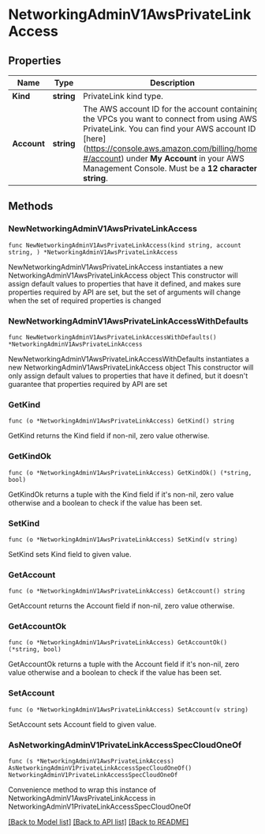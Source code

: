 # NetworkingAdminV1AwsPrivateLinkAccess

## Properties

Name | Type | Description | Notes
------------ | ------------- | ------------- | -------------
**Kind** | **string** | PrivateLink kind type. | 
**Account** | **string** | The AWS account ID for the account containing the VPCs you want to connect from using AWS PrivateLink. You can find your AWS account ID [here] (https://console.aws.amazon.com/billing/home?#/account) under **My Account** in your AWS Management Console. Must be a **12 character string**.  | 

## Methods

### NewNetworkingAdminV1AwsPrivateLinkAccess

`func NewNetworkingAdminV1AwsPrivateLinkAccess(kind string, account string, ) *NetworkingAdminV1AwsPrivateLinkAccess`

NewNetworkingAdminV1AwsPrivateLinkAccess instantiates a new NetworkingAdminV1AwsPrivateLinkAccess object
This constructor will assign default values to properties that have it defined,
and makes sure properties required by API are set, but the set of arguments
will change when the set of required properties is changed

### NewNetworkingAdminV1AwsPrivateLinkAccessWithDefaults

`func NewNetworkingAdminV1AwsPrivateLinkAccessWithDefaults() *NetworkingAdminV1AwsPrivateLinkAccess`

NewNetworkingAdminV1AwsPrivateLinkAccessWithDefaults instantiates a new NetworkingAdminV1AwsPrivateLinkAccess object
This constructor will only assign default values to properties that have it defined,
but it doesn't guarantee that properties required by API are set

### GetKind

`func (o *NetworkingAdminV1AwsPrivateLinkAccess) GetKind() string`

GetKind returns the Kind field if non-nil, zero value otherwise.

### GetKindOk

`func (o *NetworkingAdminV1AwsPrivateLinkAccess) GetKindOk() (*string, bool)`

GetKindOk returns a tuple with the Kind field if it's non-nil, zero value otherwise
and a boolean to check if the value has been set.

### SetKind

`func (o *NetworkingAdminV1AwsPrivateLinkAccess) SetKind(v string)`

SetKind sets Kind field to given value.


### GetAccount

`func (o *NetworkingAdminV1AwsPrivateLinkAccess) GetAccount() string`

GetAccount returns the Account field if non-nil, zero value otherwise.

### GetAccountOk

`func (o *NetworkingAdminV1AwsPrivateLinkAccess) GetAccountOk() (*string, bool)`

GetAccountOk returns a tuple with the Account field if it's non-nil, zero value otherwise
and a boolean to check if the value has been set.

### SetAccount

`func (o *NetworkingAdminV1AwsPrivateLinkAccess) SetAccount(v string)`

SetAccount sets Account field to given value.



### AsNetworkingAdminV1PrivateLinkAccessSpecCloudOneOf

`func (s *NetworkingAdminV1AwsPrivateLinkAccess) AsNetworkingAdminV1PrivateLinkAccessSpecCloudOneOf() NetworkingAdminV1PrivateLinkAccessSpecCloudOneOf`

Convenience method to wrap this instance of NetworkingAdminV1AwsPrivateLinkAccess in NetworkingAdminV1PrivateLinkAccessSpecCloudOneOf

[[Back to Model list]](../README.md#documentation-for-models) [[Back to API list]](../README.md#documentation-for-api-endpoints) [[Back to README]](../README.md)


